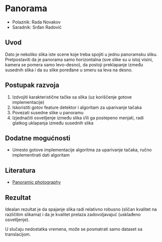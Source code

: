 # Panorama

- Polaznik: Rada Novakov
- Saradnik: Srđan Radović

## Uvod

Dato je nekoliko slika iste scene koje treba spojiti u jednu panoramsku
sliku. Pretpostaviti da je panorama samo horizontalna (sve slike su u
istoj visini, kamera se pomera samo levo-desno), da postoji preklapanje
između susednih slika i da su slike poređane u smeru sa leva na desno.

## Postupak razvoja

1. Izdvojiti karakteristične tačke sa slika (uz koriščenje gotove implementacije)
2. Iskoristiti gotov feature detektor i algoritam za uparivanje tačaka
3. Povezati susedne slike u panoramu
4. Izjednačiti osvetljenje između slika i/ili ga postepeno menjati, radi glatkog uklapanja između susednih slika

## Dodatne mogućnosti

- Umesto gotove implementacije algoritma za uparivanje tačaka, ručno implementirati dati algoritam

## Literatura

- [Panoramic photography](https://en.wikipedia.org/wiki/Panoramic_photography)

## Rezultat

Idealan rezultat je da spajanje slika radi relativno robusno (sličan
kvalitet na različitim slikama) i da je kvalitet prelaza zadovoljavajuć
(usklađeno osvetljenje).

U slučaju nedostatka vremena, može se posmatrati samo dataset sa
translacijom.
